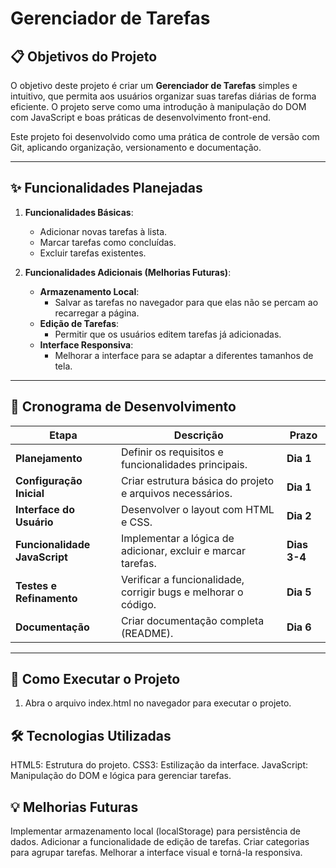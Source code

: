 # Gerenciador de Tarefas


## 📋 Objetivos do Projeto
O objetivo deste projeto é criar um **Gerenciador de Tarefas** simples e intuitivo, que permita aos usuários organizar suas tarefas diárias de forma eficiente. O projeto serve como uma introdução à manipulação do DOM com JavaScript e boas práticas de desenvolvimento front-end.


Este projeto foi desenvolvido como uma prática de controle de versão com Git, aplicando organização, versionamento e documentação.


---


## ✨ Funcionalidades Planejadas
1. **Funcionalidades Básicas**:
   - Adicionar novas tarefas à lista.
   - Marcar tarefas como concluídas.
   - Excluir tarefas existentes.


2. **Funcionalidades Adicionais (Melhorias Futuras)**:
   - **Armazenamento Local**:
     - Salvar as tarefas no navegador para que elas não se percam ao recarregar a página.
   - **Edição de Tarefas**:
     - Permitir que os usuários editem tarefas já adicionadas.
   - **Interface Responsiva**:
     - Melhorar a interface para se adaptar a diferentes tamanhos de tela.


---


## 📅 Cronograma de Desenvolvimento
| Etapa                     | Descrição                                         | Prazo         |
|---------------------------|---------------------------------------------------|---------------|
| **Planejamento**          | Definir os requisitos e funcionalidades principais.| **Dia 1**     |
| **Configuração Inicial**  | Criar estrutura básica do projeto e arquivos necessários.| **Dia 1** |
| **Interface do Usuário**  | Desenvolver o layout com HTML e CSS.              | **Dia 2**     |
| **Funcionalidade JavaScript** | Implementar a lógica de adicionar, excluir e marcar tarefas.| **Dias 3-4** |
| **Testes e Refinamento**  | Verificar a funcionalidade, corrigir bugs e melhorar o código.| **Dia 5** |
| **Documentação**          | Criar documentação completa (README).             | **Dia 6**     |


---


## 🚀 Como Executar o Projeto
1. Abra o arquivo index.html no navegador para executar o projeto.


## 🛠️ Tecnologias Utilizadas
HTML5: Estrutura do projeto.
CSS3: Estilização da interface.
JavaScript: Manipulação do DOM e lógica para gerenciar tarefas.


## 💡 Melhorias Futuras
Implementar armazenamento local (localStorage) para persistência de dados.
Adicionar a funcionalidade de edição de tarefas.
Criar categorias para agrupar tarefas.
Melhorar a interface visual e torná-la responsiva.
